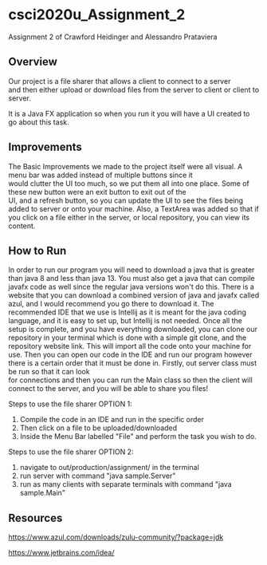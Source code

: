 # csci2020u_Assignment_2
Assignment 2 of Crawford Heidinger and Alessandro Prataviera


Overview
---------------------------------------------------
Our project is a file sharer that allows a client to connect to a server  
and then either upload or download files from the server to client or client to server.  
  
It is a Java FX application so when you run it you will have a UI created to go about this task.


Improvements
-----------------------------------------------------------------------------------------------
The Basic Improvements we made to the project itself were all visual. A menu bar was added instead of multiple buttons since it  
would clutter the UI too much, so we put them all into one place. Some of these new button were an exit button to exit out of the  
UI, and a refresh button, so you can update the UI to see the files being added to server or onto your machine. Also, a TextArea was
added so that if you click on a file either in the server, or local repository, you can view its content.

How to Run
-----------------------------------------------------------------------------------------------
In order to run our program you will need to download a java that is greater than java 8 and less than java 13.
You must also get a java that can compile javafx code as well since the regular java versions won't do this.
There is a website that you can download a combined version of java and javafx called azul, and I would
recommend you go there to download it. The recommended IDE that we use is Intellij as it is meant for the
java coding language, and it is easy to set up, but Intellij is not needed. Once all the setup is complete, and you
have everything downloaded, you can clone our repository in your terminal which is done with a simple git
clone, and the repository website link. This will import all the code onto your machine for use. Then you
can open our code in the IDE and run our program however there is a certain order that it must be done in. Firstly, out server class must be run so that it can look   
for connections and then you can run the Main class so then the client will connect to the server, and you will be able to share you files!

Steps to use the file sharer OPTION 1:
1. Compile the code in an IDE and run in the specific order
2. Then click on a file to be uploaded/downloaded
3. Inside the Menu Bar labelled "File" and perform the task you wish to do.

Steps to use the file sharer OPTION 2:
1. navigate to out/production/assignment/ in the terminal
2. run server with command "java sample.Server"
3. run as many clients with separate terminals with command "java sample.Main"


Resources
-----------------------------------------------------------------------------------------------
https://www.azul.com/downloads/zulu-community/?package=jdk

https://www.jetbrains.com/idea/
